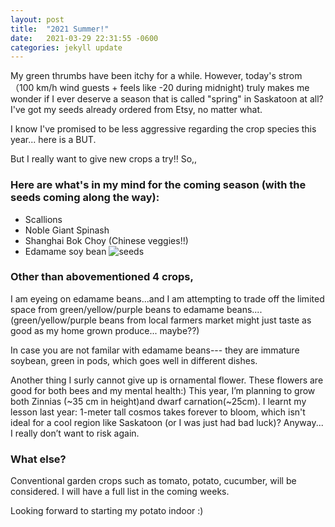 ```yaml
---
layout: post
title:  "2021 Summer!"
date:   2021-03-29 22:31:55 -0600
categories: jekyll update
---
```


My green thrumbs have been itchy for a while. However, today's strom （100 km/h wind guests + feels like -20 during midnight) truly makes me wonder if I ever deserve a season that is called "spring" in Saskatoon at all? I've got my seeds already ordered from Etsy, no matter what. 

I know I've promised to be less aggressive regarding the crop species this year... here is a BUT. 

But I really want to give new crops a try!! So,,

### Here are what's in my mind for the coming season (with the seeds coming along the way):

* Scallions
* Noble Giant Spinash
* Shanghai Bok Choy (Chinese veggies!!)
* Edamame soy bean 
![seeds](https://user-images.githubusercontent.com/79727789/115077288-041cc780-9ebb-11eb-9e5b-9438f84e3c3d.jpeg)

### Other than abovementioned 4 crops,

I am eyeing on edamame beans...and I am attempting to trade off the limited space from  green/yellow/purple beans to edamame beans.... (green/yellow/purple beans from local farmers market might just taste as good as my home grown produce... maybe??)

In case you are not familar with edamame beans--- they are immature soybean, green in pods, which goes well in different dishes. 

Another thing I surly cannot give up is ornamental flower. These flowers are good for both bees and my mental health:) This year, I’m planning to grow both Zinnias (~35 cm in height)and dwarf carnation(~25cm). I learnt my lesson last year: 1-meter tall cosmos takes forever to bloom, which isn't ideal for a cool region like Saskatoon (or I was just had bad luck)? Anyway... I really don’t want to risk again.

### What else? 
Conventional garden crops such as tomato, potato, cucumber, will be considered. I will have a full list in the coming weeks. 

Looking forward to starting my potato indoor  :)
